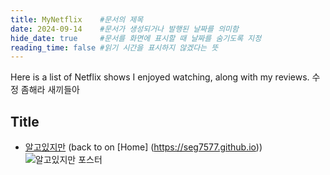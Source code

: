 ```yaml
---
title: MyNetflix    #문서의 제목
date: 2024-09-14    #문서가 생성되거나 발행된 날짜를 의미함
hide_date: true     #문서를 화면에 표시할 때 날짜를 숨기도록 지정
reading_time: false #읽기 시간을 표시하지 않겠다는 뜻
---
```


Here is a list of Netflix shows I enjoyed watching, along with my reviews. 수정 좀해라 새끼들아

## Title
- [알고있지만](https://namu.wiki/w/알고있지만%2C/images/algoissjiman.png) (back to on [Home] (https://seg7577.github.io))
![알고있지만 포스터](https://namu.wiki/w/알고있지만%2C/images/algoissjiman.png)

